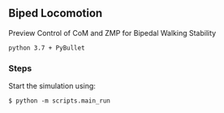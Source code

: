 ## Biped Locomotion

Preview Control of CoM and ZMP for Bipedal Walking Stability

`python 3.7 + PyBullet`

### Steps
Start the simulation using:

    $ python -m scripts.main_run
